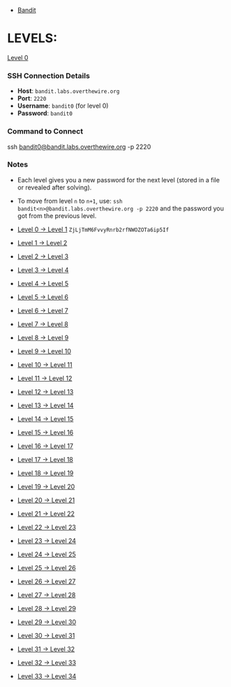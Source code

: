 - [Bandit](https://overthewire.org/wargames/bandit)
# LEVELS:

[Level 0](https://overthewire.org/wargames/bandit/bandit0.html)
### SSH Connection Details
- **Host**: `bandit.labs.overthewire.org`
- **Port**: `2220`
- **Username**: `bandit0` (for level 0)
- **Password**: `bandit0`
### Command to Connect
ssh bandit0@bandit.labs.overthewire.org -p 2220
### Notes

- Each level gives you a new password for the next level (stored in a file or revealed after solving).
- To move from level `n` to `n+1`, use:
  `ssh bandit<n>@bandit.labs.overthewire.org -p 2220`
  and the password you got from the previous level.
  
- [Level 0 → Level 1](https://overthewire.org/wargames/bandit/bandit1.html) `ZjLjTmM6FvvyRnrb2rfNWOZOTa6ip5If`
- [Level 1 → Level 2](https://overthewire.org/wargames/bandit/bandit2.html)
- [Level 2 → Level 3](https://overthewire.org/wargames/bandit/bandit3.html)
- [Level 3 → Level 4](https://overthewire.org/wargames/bandit/bandit4.html)
- [Level 4 → Level 5](https://overthewire.org/wargames/bandit/bandit5.html)
- [Level 5 → Level 6](https://overthewire.org/wargames/bandit/bandit6.html)
- [Level 6 → Level 7](https://overthewire.org/wargames/bandit/bandit7.html)
- [Level 7 → Level 8](https://overthewire.org/wargames/bandit/bandit8.html)
- [Level 8 → Level 9](https://overthewire.org/wargames/bandit/bandit9.html)
- [Level 9 → Level 10](https://overthewire.org/wargames/bandit/bandit10.html)
- [Level 10 → Level 11](https://overthewire.org/wargames/bandit/bandit11.html)
- [Level 11 → Level 12](https://overthewire.org/wargames/bandit/bandit12.html)
- [Level 12 → Level 13](https://overthewire.org/wargames/bandit/bandit13.html)
- [Level 13 → Level 14](https://overthewire.org/wargames/bandit/bandit14.html)
- [Level 14 → Level 15](https://overthewire.org/wargames/bandit/bandit15.html)
- [Level 15 → Level 16](https://overthewire.org/wargames/bandit/bandit16.html)
- [Level 16 → Level 17](https://overthewire.org/wargames/bandit/bandit17.html)
- [Level 17 → Level 18](https://overthewire.org/wargames/bandit/bandit18.html)
- [Level 18 → Level 19](https://overthewire.org/wargames/bandit/bandit19.html)
- [Level 19 → Level 20](https://overthewire.org/wargames/bandit/bandit20.html)
- [Level 20 → Level 21](https://overthewire.org/wargames/bandit/bandit21.html)
- [Level 21 → Level 22](https://overthewire.org/wargames/bandit/bandit22.html)
- [Level 22 → Level 23](https://overthewire.org/wargames/bandit/bandit23.html)
- [Level 23 → Level 24](https://overthewire.org/wargames/bandit/bandit24.html)
- [Level 24 → Level 25](https://overthewire.org/wargames/bandit/bandit25.html)
- [Level 25 → Level 26](https://overthewire.org/wargames/bandit/bandit26.html)
- [Level 26 → Level 27](https://overthewire.org/wargames/bandit/bandit27.html)
- [Level 27 → Level 28](https://overthewire.org/wargames/bandit/bandit28.html)
- [Level 28 → Level 29](https://overthewire.org/wargames/bandit/bandit29.html)
- [Level 29 → Level 30](https://overthewire.org/wargames/bandit/bandit30.html)
- [Level 30 → Level 31](https://overthewire.org/wargames/bandit/bandit31.html)
- [Level 31 → Level 32](https://overthewire.org/wargames/bandit/bandit32.html)
- [Level 32 → Level 33](https://overthewire.org/wargames/bandit/bandit33.html)
- [Level 33 → Level 34](https://overthewire.org/wargames/bandit/bandit34.html)

